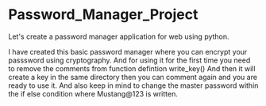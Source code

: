 # Password_Manager_Project
Let's create a password manager application for web using python.

I have created this basic password manager where you can encrypt your passsword using cryptography.
And for using it for the first time you need to remove the comments from function defintion write_key()
And then it will create a key in the same directory then you can comment again and you are ready to use it.
And also keep in mind to change the master password within the if else condition where Mustang@123 is written.
